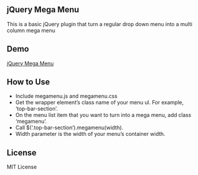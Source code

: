 ## jQuery Mega Menu

This is a basic jQuery plugin that turn a regular drop down menu into a multi column mega menu

## Demo

[jQuery Mega Menu](http://nymble.io/jquery-mega-menu)

## How to Use
- Include megamenu.js and megamenu.css
- Get the wrapper element’s class name of your menu ul. For example, ‘top-bar-section’.
- On the menu list item that you want to turn into a mega menu, add class ‘megamenu’.
- Call $(‘.top-bar-section’).megamenu(width).
- Width parameter is the width of your menu’s container width.

## License
MIT License


	
